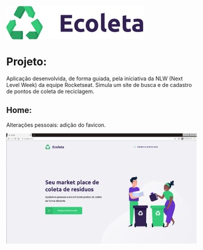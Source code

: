 <img src="public/assets/logo.svg" alt="Logomarca">

<h1>Projeto:</h1>

<p>Aplicação desenvolvida, de forma guiada, pela iniciativa da NLW (Next Level Week) da equipe Rocketseat. Simula um site de busca e de cadastro de pontos de coleta de reciclagem.</p>

<h2>Home:</h2>
<p>Alterações pessoais: adição do favicon.</p>
<img src="./home_ecoleta.PNG" alt="home">

